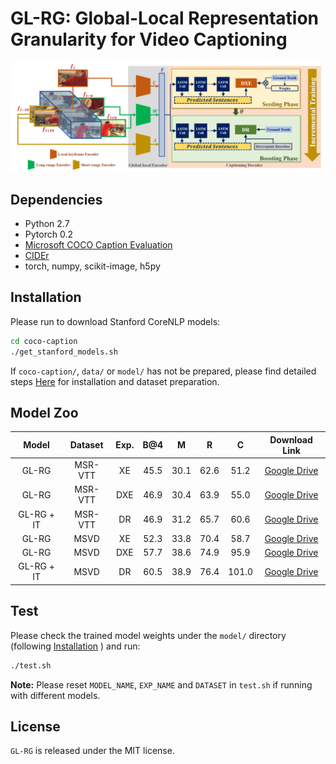 # GL-RG: Global-Local Representation Granularity for Video Captioning

![framework.png](Figs/framework.png)

## Dependencies

* Python 2.7
* Pytorch 0.2
* [Microsoft COCO Caption Evaluation](https://github.com/tylin/coco-caption)
* [CIDEr](https://github.com/plsang/cider)
* torch, numpy, scikit-image, h5py 


## Installation
Please run to download Stanford CoreNLP models:

```bash
cd coco-caption
./get_stanford_models.sh
```

If `coco-caption/`, `data/` or `model/` has not be prepared, please find detailed steps [Here](docs/INSTALL.md) for installation and dataset preparation.

## Model Zoo
| Model | Dataset | Exp. | B@4 | M | R | C | Download Link |
| :--------: | :---------: | :-----------: | :----------: | :----------: | :----------: | :----------: | :----------: |
| GL-RG | MSR-VTT | XE | 45.5  | 30.1 | 62.6 | 51.2 | [Google Drive]() |
| GL-RG | MSR-VTT | DXE | 46.9 | 30.4 | 63.9 | 55.0 | [Google Drive]() |
| GL-RG + IT | MSR-VTT | DR | 46.9 | 31.2 | 65.7 | 60.6 | [Google Drive]() |
| GL-RG | MSVD | XE | 52.3  | 33.8 | 70.4 | 58.7 | [Google Drive]() |
| GL-RG | MSVD | DXE | 57.7 | 38.6 | 74.9 | 95.9 | [Google Drive]() |
| GL-RG + IT | MSVD | DR | 60.5 | 38.9 | 76.4 | 101.0 | [Google Drive]() |

## Test
Please check the trained model weights under the `model/` directory (following [Installation](docs/INSTALL.md) ) and run:
```bash
./test.sh
```

**Note:** Please reset `MODEL_NAME`, `EXP_NAME` and `DATASET` in `test.sh` if running with different models.

## License

`GL-RG` is released under the MIT license.
